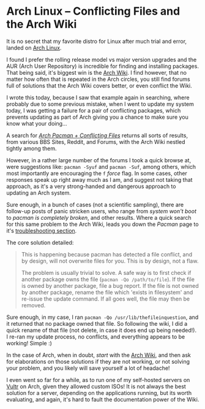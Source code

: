 # Arch Linux – Conflicting Files and the Arch Wiki


It is no secret that my favorite distro for Linux after much trial and error, landed on [Arch Linux](https://archlinux.org). 

I found I prefer the rolling release model vs major version upgrades and the AUR (Arch User Repository) is incredible for finding and installing packages. That being said, it's biggest win is the [Arch Wiki](https://wiki.archlinux.org/). I find however, that no matter how often that is repeated in the Arch circles, you still find forums full of solutions that the Arch Wiki covers better, or even conflict the Wiki.
<!--more-->
I wrote this today, because I saw that example again in searching, where probably due to some previous mistake, when I went to update my system today, I was getting a failure for a pair of conflicting packages, which prevents updating as part of Arch giving you a chance to make sure you know what your doing...

A search for [*Arch Pacman + Conflicting Files*](https://duckduckgo.com/?q=arch+pacman+%2B+conflicting+files) returns all sorts of results, from various BBS Sites, Reddit, and Forums, with the Arch Wiki nestled tightly among them.

However, in a rather large number of the forums I took a quick browse at, were suggestions like: `pacman -Syuf` and `pacman -Suf`, among others, which most importantly are encouraging the `f` *force* flag. In some cases, other responses speak up right away much as I am, and suggest not taking that approach, as it's a very strong-handed and dangerous approach to updating an Arch system.

Sure enough, in a bunch of cases (not a scientific sampling), there are follow-up posts of panic stricken users, who range from *system won't boot* to *pacman is completely broken*, and other results. Where a quick search for this same problem to the Arch Wiki, leads you down the *Pacman* page to it's [troubleshooting section](https://wiki.archlinux.org/index.php/Pacman#%22Failed_to_commit_transaction_(conflicting_files)%22_error).

The core solution detailed:

> This is happening because pacman has detected a file conflict, and by design, will not overwrite files for you. This is by design, not a flaw.
>
>The problem is usually trivial to solve. A safe way is to first check if another package owns the file (`pacman -Qo /path/to/file`). If the file is owned by another package, file a bug report. If the file is not owned by another package, rename the file which 'exists in filesystem' and re-issue the update command. If all goes well, the file may then be removed.

Sure enough, in my case, I ran `pacman -Qo /usr/lib/thefileinquestion`, and it returned that no package owned that file. So following the wiki, I did a quick rename of that file (not delete, in case it does end up being needed!). I re-ran my update process, no conflicts, and everything appears to be working! Simple :)

In the case of Arch, when in doubt, *start* with the [Arch Wiki](https://wiki.archlinux.org/), and then ask for elaborations on those solutions if they are not working, or not solving your problem, and you likely will save yourself a lot of headache!

I even went so far for a while, as to run one of my self-hosted servers on [Vultr](https://www.vultr.com/?ref=7975115) on Arch, given they allowed custom ISOs! It is not always the best solution for a server, depending on the applications running, but its worth evaluating, and again, it's hard to fault the documentation power of the Wiki.
